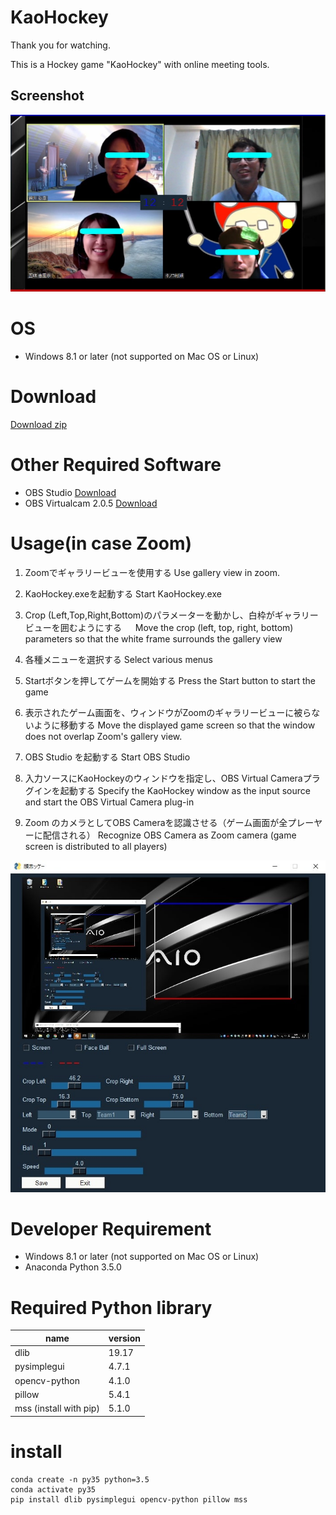 # KaoHockey

Thank you for watching. 

This is a Hockey game "KaoHockey" with online meeting tools.

## Screenshot

![sample](https://github.com/mizumasa/KaoHockey/blob/master/kaohockey.jpg "サンプル")

# OS
* Windows 8.1 or later (not supported on Mac OS or Linux)

# Download
[Download zip](https://github.com/mizumasa/KaoHockey/releases/download/1.0/KaoHockey.zip)

# Other Required Software
* OBS Studio [Download](https://obsproject.com/ja/download)
* OBS Virtualcam 2.0.5 [Download](https://obsproject.com/forum/resources/obs-virtualcam.949/)

# Usage(in case Zoom)

1. Zoomでギャラリービューを使用する
   Use gallery view in zoom.

2. KaoHockey.exeを起動する
   Start KaoHockey.exe

3. Crop (Left,Top,Right,Bottom)のパラメーターを動かし、白枠がギャラリービューを囲むようにする
　 Move the crop (left, top, right, bottom) parameters so that the white frame surrounds the gallery view

4. 各種メニューを選択する
   Select various menus

5. Startボタンを押してゲームを開始する
   Press the Start button to start the game

6. 表示されたゲーム画面を、ウィンドウがZoomのギャラリービューに被らないように移動する
   Move the displayed game screen so that the window does not overlap Zoom's gallery view.

7. OBS Studio を起動する
   Start OBS Studio
   
8. 入力ソースにKaoHockeyのウィンドウを指定し、OBS Virtual Cameraプラグインを起動する
   Specify the KaoHockey window as the input source and start the OBS Virtual Camera plug-in
   
9. Zoom のカメラとしてOBS Cameraを認識させる（ゲーム画面が全プレーヤーに配信される）
   Recognize OBS Camera as Zoom camera (game screen is distributed to all players)

![sample](https://github.com/mizumasa/KaoHockey/blob/master/control.jpg "サンプル")

# Developer Requirement

* Windows 8.1 or later (not supported on Mac OS or Linux)
* Anaconda Python 3.5.0

# Required Python library

| name | version |
----|---- 
| dlib                      | 19.17 |
| pysimplegui               | 4.7.1 |
| opencv-python             | 4.1.0 |
| pillow                    | 5.4.1 |
| mss (install with pip) 	  | 5.1.0 |

# install
```
conda create -n py35 python=3.5
conda activate py35
pip install dlib pysimplegui opencv-python pillow mss
```
